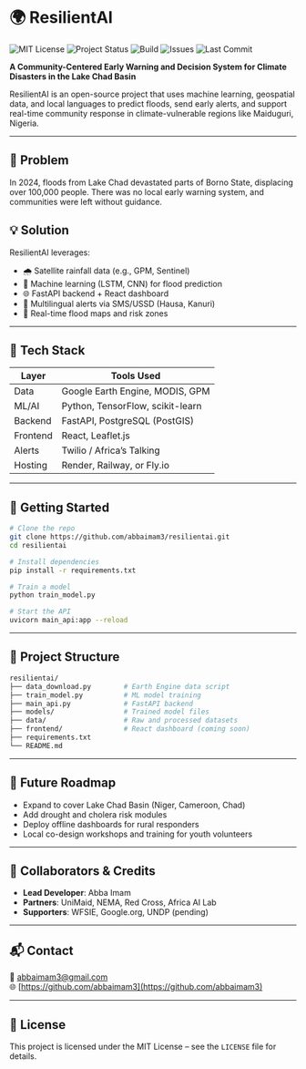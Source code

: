 # 🌍 ResilientAI

![MIT License](https://img.shields.io/badge/license-MIT-green.svg)
![Project Status](https://img.shields.io/badge/status-in%20progress-yellow)
![Build](https://img.shields.io/badge/build-passing-brightgreen)
![Issues](https://img.shields.io/github/issues/abbaimam3/resilientai)
![Last Commit](https://img.shields.io/github/last-commit/abbaimam3/resilientai)

**A Community-Centered Early Warning and Decision System for Climate Disasters in the Lake Chad Basin**

ResilientAI is an open-source project that uses machine learning, geospatial data, and local languages to predict floods, send early alerts, and support real-time community response in climate-vulnerable regions like Maiduguri, Nigeria.

---

## 🚨 Problem

In 2024, floods from Lake Chad devastated parts of Borno State, displacing over 100,000 people. There was no local early warning system, and communities were left without guidance.

## 💡 Solution

ResilientAI leverages:
- 🌧️ Satellite rainfall data (e.g., GPM, Sentinel)
- 🤖 Machine learning (LSTM, CNN) for flood prediction
- 🌐 FastAPI backend + React dashboard
- 📲 Multilingual alerts via SMS/USSD (Hausa, Kanuri)
- 🧭 Real-time flood maps and risk zones

---

## 🧰 Tech Stack

| Layer         | Tools Used                             |
|---------------|----------------------------------------|
| Data          | Google Earth Engine, MODIS, GPM        |
| ML/AI         | Python, TensorFlow, scikit-learn       |
| Backend       | FastAPI, PostgreSQL (PostGIS)          |
| Frontend      | React, Leaflet.js                      |
| Alerts        | Twilio / Africa’s Talking              |
| Hosting       | Render, Railway, or Fly.io             |

---

## 🚀 Getting Started

```bash
# Clone the repo
git clone https://github.com/abbaimam3/resilientai.git
cd resilientai

# Install dependencies
pip install -r requirements.txt

# Train a model
python train_model.py

# Start the API
uvicorn main_api:app --reload
```

---

## 📁 Project Structure

```bash
resilientai/
├── data_download.py        # Earth Engine data script
├── train_model.py          # ML model training
├── main_api.py             # FastAPI backend
├── models/                 # Trained model files
├── data/                   # Raw and processed datasets
├── frontend/               # React dashboard (coming soon)
├── requirements.txt
└── README.md
```

---

## 🌱 Future Roadmap

- Expand to cover Lake Chad Basin (Niger, Cameroon, Chad)
- Add drought and cholera risk modules
- Deploy offline dashboards for rural responders
- Local co-design workshops and training for youth volunteers

---

## 🤝 Collaborators & Credits

- **Lead Developer**: Abba Imam
- **Partners**: UniMaid, NEMA, Red Cross, Africa AI Lab
- **Supporters**: WFSIE, Google.org, UNDP (pending)

---

## 📬 Contact

📧 abbaimam3@gmail.com  
🌐 [https://github.com/abbaimam3](https://github.com/abbaimam3)

---

## 🧡 License

This project is licensed under the MIT License – see the `LICENSE` file for details.
